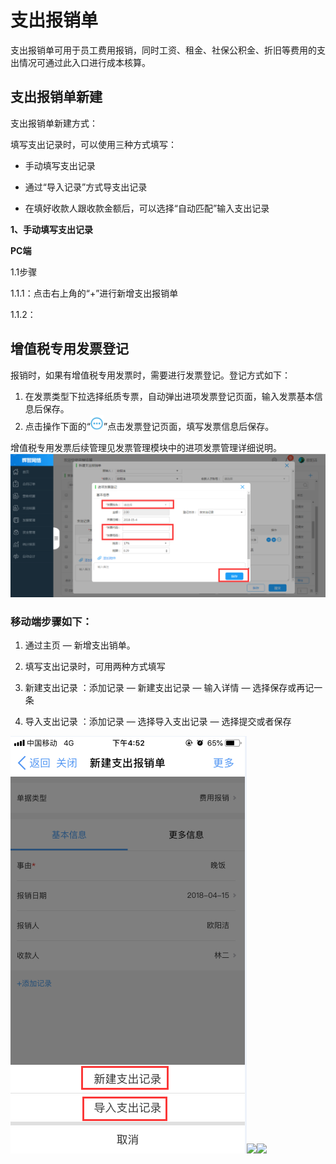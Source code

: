# 支出报销单

支出报销单可用于员工费用报销，同时工资、租金、社保公积金、折旧等费用的支出情况可通过此入口进行成本核算。

## 支出报销单新建

支出报销单新建方式：

填写支出记录时，可以使用三种方式填写：

* 手动填写支出记录

* 通过“导入记录”方式导支出记录

* 在填好收款人跟收款金额后，可以选择“自动匹配”输入支出记录

**1、手动填写支出记录**

**PC端**

1.1步骤

1.1.1：点击右上角的“+”进行新增支出报销单

1.1.2：

## 增值税专用发票登记

报销时，如果有增值税专用发票时，需要进行发票登记。登记方式如下：

1. 在发票类型下拉选择纸质专票，自动弹出进项发票登记页面，输入发票基本信息后保存。
2. 点击操作下面的“![](/assets/图片1111.png)”点击发票登记页面，填写发票信息后保存。

增值税专用发票后续管理见发票管理模块中的进项发票管理详细说明。![](/assets/发票.png)

### 移动端步骤如下：

1. 通过主页  —  新增支出销单。

2. 填写支出记录时，可用两种方式填写

3. 新建支出记录  ：添加记录  — 新建支出记录  — 输入详情 —  选择保存或再记一条

4. 导入支出记录  ：添加记录  —  选择导入支出记录  —  选择提交或者保存

![](/assets/报销111.png)![](/assets/抱11.png)![](/assets/抱22.png)

